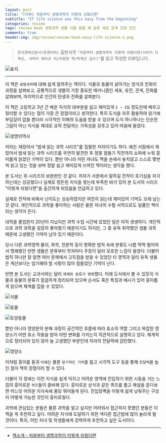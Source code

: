 ```yaml
---  
layout: post  
title: "[리뷰] 처음부터 생명과학이 이렇게 쉬웠다면"  
subtitle: "If life science was this easy from the beginning"  
categories: review  
tags: review book 생명과학 생물 식물 동물 왜 분류 세포 관계 진화 인간   
comments: true  
header-img: img/review/review-book-easy-life-science-1.png
---  
```

  
> `한국경제신문사(한경비피)` 출판사의 `"처음부터 생명과학이 이렇게 쉬웠다면(사마키 다케오, 사마키 에미코 저/이정현 역/박재근 감수)"`를 읽고 작성한 리뷰입니다.  

![표지](https://telegeam.github.io/assets/img/review/review-book-easy-life-science-1.png)  

---

이 책은 `생명과학`에 대해 쉽게 알려주는 책이다. 식물과 동물이 살아가는 방식과 진화의 과정을 살펴보고, 공통적으로 생물의 가장 중요한 매커니즘인 세포, 유전, 관계, 진화를 살펴보며, 마지막으로 인간의 탄생과 진화를 살펴본다.

이 책은 고등학교 3년 간 배운 지식의 대부분을 쉽고 재미있게 `2 ~ 3일` 정도만에 배우고 정리할 수 있다는 점이 가장 큰 장점이라고 생각한다. 특히 도식을 자주 활용하여 읽기에 부담감이 없을 뿐더러 시각적인 이해의 도움을 받을 수 있으며 도식 하나하나는 단순한 그림이 아닌 지식을 제대로 요약 전달하는 가독성을 갖추고 있어 마음에 들었다.

![생명의역사](https://telegeam.github.io/assets/img/review/review-book-easy-life-science-5.png)  

저자는 재밌어서 "밤새 읽는 과학 시리즈"를 집필한 저자이기도 하다. 예전 서점에서 재밌어서 밤새 읽는 과학 시리즈를 우연히 발견한 후 정말 잠들기 직전까지 쇼파에 누워 흥미롭게 읽었던 기억이 있다. 뿐만 아니라 어린 자녀도 책을 손에서 놓치않고 스스로 몇번씩 읽고 있는 것을 보며 정말 쉽고 재미있게 쓰여진 책이라는 생각을 했다. 

본 도서는 위 시리즈의 보완판인 것 같다. 저자가 서문에서 말하길 전작이 호기심을 자극하는데는 성공했으나 실제로 정돈된 지식을 쌓는데 부족한 바가 있어 본 도서의 시리즈 "이렇게 쉬웠다면"을 출간하게 되었음을 언급하고 있다. 

실제로 전작에 비해서 난이도는 상승하였지만 여전히 읽는데 재미있어 기억도 오래 남는 것 같다. 개인적으로 과학을 좋아하는 사람은 물론 자녀의 수험 서적으로도 일품인 책이라는 생각이 든다.

대학을 졸업한지 20년이 지났지만 과학 수업 시간에 있었던 일은 아직 생생하다. 개인적으로 과학 과목을 굉장히 좋아했기 때문이기도 하지만, 그 중 유독 취약했던 생물 과목 때문에 고생했던 기억이 남아 있기 때문이다. 

당시 다른 과학영역 물리, 화학, 천문학 등이 명확한 법칙 속에 분류도 나름 딱딱 떨어져서 명쾌했던 반면 생물은 분류부터 학자마다 주장이 달라 모호한 느낌이 들었다. 더불어 법칙 하나만 잘 알면 여러 문제에서 고득점을 받을 수 있었던 타 영역과 달리 유독 생물은 계산보다는 암기해야 할 사항이 많아 힘들었던 기억이 난다. 

반면 본 도서는 교과서와는 달리 `체계와 분류가 명확`했다. 아래 도식에서 볼 수 있듯이 식물과 동물의 분류가 깔끔하게 정리되어 있으며 순서도 혹은 특징과 예시가 있어 흥미롭게 읽으며 체계를 잡을 수 있었다.

![식물](https://telegeam.github.io/assets/img/review/review-book-easy-life-science-3.png)  

![동물](https://telegeam.github.io/assets/img/review/review-book-easy-life-science-2.png)  

![토양동물](https://telegeam.github.io/assets/img/review/review-book-easy-life-science-6.png)  

뿐만 아니라 영양분의 분해 과정이 공간적인 흐름에 따라 효소의 역할 그리고 복잡한 영양소가 어떤 효소 작용을 받아 어떤 변화를 거치는지 직관적으로 설명하고 있다. 체계적으로 정리되어 있지 않아 늘 고생했던 부분인데 저자의 전달력에 감탄했다. 

![영양소](https://telegeam.github.io/assets/img/review/review-book-easy-life-science-4.png)  

이처럼 흥미를 돋궈 `이해`는 물론 `장기적인 기억`을 돕고 시각적 도구 등을 통해 `전달력`을 높인 점이 책의 장점이라 할 수 있다. 

더불어 각 장에는 이런 지식을 쉽게 익히고 어려운 영역에 진입하기 위한 시동을 거는 느낌의 흥미로운 `퀴즈`들이 즐비해 있다. 흥미로운 상식과 같은 퀴즈를 풀고 해설을 듣다보면 어느덧 어려운 지식속에 풍덩 뛰어들게 된다. 진입장벽을 이렇게 쉽게 낮춰주는 구성이 어떻게 가능한 것인지 흥미로웠다.

과학에 관심있는 분들은 물론 과학을 알고 싶지만 어려워서 접근하지 못했던 분들은 이 책을 꼭 추천하고 싶다. 어려운 지식에 도달하기 위한 색다른 접근법에 많이 놀라게 될 것이다. 특히, 어린 자녀 및 학생들에게 강력하게 추천하고 싶은 도서이다.

---

* [책소개 - 처음부터 생명과학이 이렇게 쉬웠다면](http://www.yes24.com/Product/Goods/98828872)
